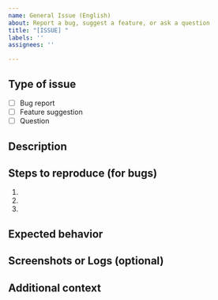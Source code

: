 ```yaml
---
name: General Issue (English)
about: Report a bug, suggest a feature, or ask a question
title: "[ISSUE] "
labels: ''
assignees: ''

---
```


## Type of issue

- [ ] Bug report
- [ ] Feature suggestion
- [ ] Question

## Description

<!-- Please provide a clear and concise description of the issue or suggestion. -->

## Steps to reproduce (for bugs)

1. 
2. 
3. 

## Expected behavior

<!-- What did you expect to happen? -->

## Screenshots or Logs (optional)

<!-- If applicable, add screenshots or error logs to help explain your problem. -->

## Additional context

<!-- Add any other context or information about the issue here. -->